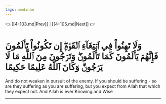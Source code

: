 ```yaml
---
tags: medinan
---
```


👈 [[4-103.md|Prev]] | [[4-105.md|Next]] 👉

# وَلَا تَهِنُواْ فِي ٱبۡتِغَآءِ ٱلۡقَوۡمِۖ إِن تَكُونُواْ تَأۡلَمُونَ فَإِنَّهُمۡ يَأۡلَمُونَ كَمَا تَأۡلَمُونَۖ وَتَرۡجُونَ مِنَ ٱللَّهِ مَا لَا يَرۡجُونَۗ وَكَانَ ٱللَّهُ عَلِيمًا حَكِيمًا

And do not weaken in pursuit of the enemy. If you should be suffering - so are they suffering as you are suffering, but you expect from Allah that which they expect not. And Allah is ever Knowing and Wise

---

